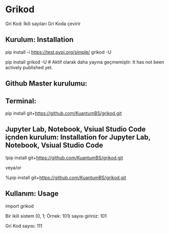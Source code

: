 # Grikod

Gri Kod: İkili sayıları Gri Koda çevirir

## Kurulum: Installation

pip install -i https://test.pypi.org/simple/ grikod -U

pip install grikod -U # Aktif olarak daha yayına geçmemiştir: It has not been actively published yet.

## Github Master kurulumu:

## Terminal:

pip install git+https://github.com/KuantumBS/grikod.git

## Jupyter Lab, Notebook, Vsiual Studio Code içnden kurulum: Installation for Jupyter Lab, Notebook, Vsiual Studio Code

!pip install git+https://github.com/KuantumBS/grikod.git

veya/or

%pip install git+https://github.com/KuantumBS/grikod.git

## Kullanım: Usage

import grikod

Bir ikili sistem (0, 1; Örnek: 101) sayısı giriniz:  101

Gri Kod sayısı:  111
